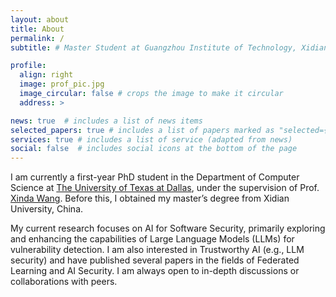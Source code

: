 ```yaml
---
layout: about
title: About
permalink: /
subtitle: # Master Student at Guangzhou Institute of Technology, Xidian University, China

profile:
  align: right
  image: prof_pic.jpg
  image_circular: false # crops the image to make it circular
  address: >

news: true  # includes a list of news items
selected_papers: true # includes a list of papers marked as "selected={true}"
services: true # includes a list of service (adapted from news)
social: false  # includes social icons at the bottom of the page
---
```


I am currently a first-year PhD student in the Department of Computer Science at [The University of Texas at Dallas](https://cs.utdallas.edu), under the supervision of Prof. [Xinda Wang](https://www.xindawang.org). Before this, I obtained my master’s degree from Xidian University, China.

My current research focuses on AI for Software Security, primarily exploring and enhancing the capabilities of Large Language Models (LLMs) for vulnerability detection. I am also interested in Trustworthy AI (e.g., LLM security) and have published several papers in the fields of Federated Learning and AI Security. I am always open to in-depth discussions or collaborations with peers.
